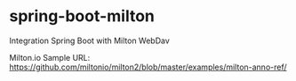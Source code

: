 # spring-boot-milton
Integration Spring Boot with Milton WebDav



Milton.io Sample URL: https://github.com/miltonio/milton2/blob/master/examples/milton-anno-ref/
